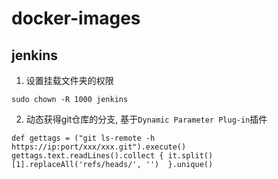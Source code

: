 # docker-images

## jenkins
1. 设置挂载文件夹的权限
```shell
sudo chown -R 1000 jenkins
```
2. 动态获得git仓库的分支, 基于`Dynamic Parameter Plug-in`插件
```
def gettags = ("git ls-remote -h https://ip:port/xxx/xxx.git").execute()
gettags.text.readLines().collect { it.split()[1].replaceAll('refs/heads/', '')  }.unique()
```